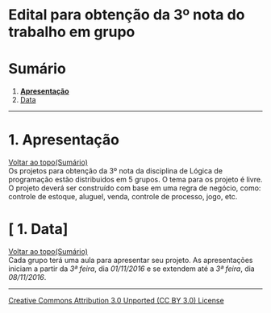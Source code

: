 # Edital para obtenção da 3º nota do trabalho em grupo  
# Sumário

1. **[Apresentação](#1-apresentação)**  
  1. [Data](#1-data)  

---

# 1. Apresentação  
[Voltar ao topo(Sumário)](#sumário)  
Os projetos para obtenção da 3º nota da disciplina de Lógica de programação estão distribuidos em 5 grupos. O tema para os projeto é livre. O projeto deverá ser construído com base em uma regra de negócio, como: controle de estoque, aluguel, venda, controle de processo, jogo, etc.

# [ 1. Data]  
[Voltar ao topo(Sumário)](#sumário)  
Cada grupo terá uma aula para apresentar seu projeto. As apresentações iniciam a partir da _3ª feira_, dia _01/11/2016_ e se extendem até a _3ª feira_, dia _08/11/2016_.


---

[Creative Commons Attribution 3.0 Unported (CC BY 3.0) License](http://creativecommons.org/licenses/by/3.0/)
